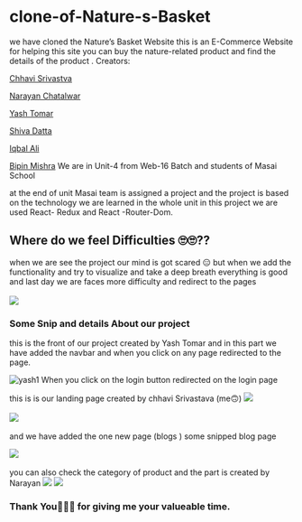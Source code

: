 # clone-of-Nature-s-Basket
we have cloned the Nature’s Basket Website this is an E-Commerce Website for helping this site you can buy the nature-related product and find the details of the product .
Creators:

<a href="https://www.linkedin.com/in/chhavisrivastva/">Chhavi Srivastva</a>

<a href="https://www.linkedin.com/in/narayan-chatalwar-09905121a/">Narayan Chatalwar</a>

<a href="https://www.linkedin.com/in/yash-tomar-b58995199/">Yash Tomar</a>

<a href="https://www.linkedin.com/in/shiva-datta/">Shiva Datta</a>

<a href="https://github.com/Ninza1">Iqbal Ali</a>

<a href="https://www.linkedin.com/in/bipin-mishra-14a136112/">Bipin Mishra</a>
We are in Unit-4 from Web-16 Batch and students of Masai School

at the end of unit Masai team is assigned a project and the project is based on the technology we are learned in the whole unit in this project we are used React- Redux and React -Router-Dom.<br/>
<h2>Where do we feel Difficulties 🙄🙄??</h2>
when we are see the project our mind is got scared 😑 but when we add the functionality and try to visualize and take a deep breath everything is good and last day we are faces more difficulty and redirect to the pages<br/><br/>
<img src="https://user-images.githubusercontent.com/77965216/167534924-a78362b4-b69d-40b3-9a25-b2e3cae7ccb7.gif"/>
<h3>Some Snip and details About our project</h3>
this is the front of our project created by Yash Tomar and in this part we have added the navbar and when you click on any page redirected to the page.

![yash1](https://user-images.githubusercontent.com/77965216/167535417-6165cb74-1674-4ebc-bc0c-d51f4b24db45.jpg)
When you click on the login button redirected on the login page

this is is our landing page created by chhavi Srivastava (me🙃)
<img src="https://miro.medium.com/max/1050/1*MMN_H9-nGmugWIXUjdF-kg.png"/><br/><br/>
<img src="https://miro.medium.com/max/1050/1*eDGWC5cXPS9w2hg6aawBGw.png"/><br/><br/>
and we have added the one new page (blogs ) some snipped blog page

<img src="https://miro.medium.com/max/1050/1*QvYypl37g58a3c1UkkNKnA.png"/><br/><br/>
you can also check the category of product and the part is created by Narayan
<img src="https://miro.medium.com/max/1050/1*2Q9udJhrrS_IaeRbDVL8pQ.jpeg"/>
<img src="https://miro.medium.com/max/1050/1*gVQShUYWxLt9SdX9y8cpFA.jpeg"/>

<h3>Thank You🙂🙂🙂 for giving me your valueable time.</h3>

